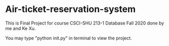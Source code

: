 # Air-ticket-reservation-system

This is Final Project for course CSCI-SHU 213-1 Database Fall 2020 done by me and Ke Xu.

You may type "python init.py" in terminal to view the project.
